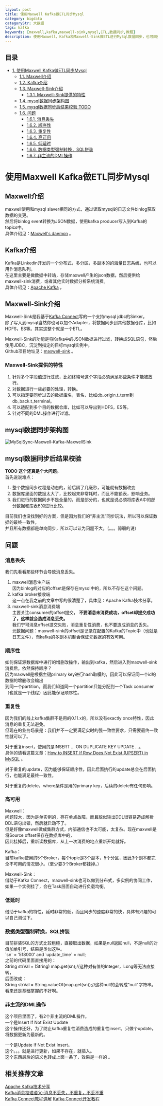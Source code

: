 ```yaml
---
layout: post
title: 使用Maxwell Kafka做ETL同步Mysql
category: bigdata
categoryStr: 大数据
tags: kafka
keywords: [maxwell,kafka,maxwell-sink,mysql,ETL,数据同步,教程]
description: 使用Maxwell，Kafka和Maxwell-Sink做ETL进行MySql数据同步，也可同步到其他数据仓库（如HDFS，ES等）。Maxwell-Sink功能包括：按DML操作过滤，按各种字段条件过滤，数据的转换处理等。
---
```


<div id="table-of-contents">
<h2>目录</h2>
<div id="text-table-of-contents">
<ul>
<li><a href="#sec-1">1. 使用Maxwell Kafka做ETL同步Mysql</a>
<ul>
<li><a href="#sec-1-1">1.1. Maxwell介绍</a></li>
<li><a href="#sec-1-2">1.2. Kafka介绍</a></li>
<li><a href="#sec-1-3">1.3. Maxwell-Sink介绍</a>
<ul>
<li><a href="#sec-1-3-1">1.3.1. Maxwell-Sink提供的特性</a></li>
</ul>
</li>
<li><a href="#sec-1-4">1.4. mysql数据同步架构图</a></li>
<li><a href="#sec-1-5">1.5. mysql数据同步后结果校验  TODO</a></li>
<li><a href="#sec-1-6">1.6. 问题</a>
<ul>
<li><a href="#sec-1-6-1">1.6.1. 消息丢失</a></li>
<li><a href="#sec-1-6-2">1.6.2. 顺序性</a></li>
<li><a href="#sec-1-6-3">1.6.3. 重复性</a></li>
<li><a href="#sec-1-6-4">1.6.4. 高可用</a></li>
<li><a href="#sec-1-6-5">1.6.5. 低延时</a></li>
<li><a href="#sec-1-6-6">1.6.6. 数据类型强制转换，SQL拼装</a></li>
<li><a href="#sec-1-6-7">1.6.7. 非主流的DML操作</a></li>
</ul>
</li>
</ul>
</li>
</ul>
</div>
</div>

# 使用Maxwell Kafka做ETL同步Mysql<a id="sec-1" name="sec-1"></a>


## Maxwell介绍<a id="sec-1-1" name="sec-1-1"></a>

maxwell使用和mysql slaver相同的方式，通过读取mysql的日志文件binlog获取数据的变更。  
然后将binlog event转换为JSON数据，使用kafka producer写入到Kafka的topics中。  
具体介绍见：[Maxwell's daemon](http://maxwells-daemon.io/) 。  

## Kafka介绍<a id="sec-1-2" name="sec-1-2"></a>

Kafka是Linkedin开发的一个分布式，多分区，多副本的的海量日志系统，也可以用作消息队列。  
在这里主要是做数据中转站，存储maxwell产生的json数据，然后提供给maxwell-sink消费，或者其他实时数据分析系统消费。  
具体介绍见：[Apache Kafka](https://kafka.apache.org/) 。  

## Maxwell-Sink介绍<a id="sec-1-3" name="sec-1-3"></a>

Maxwell-Sink是我基于[Kafka Connect](http://3gods.com/Kafka-Connect-Details.html)写的一个支持mysql jdbc的Sinker。  
除了写入到mysql当然你也可以加个Adapter，将数据同步到其他数据仓库，比如HDFS，ES等。其实这整个就是一个ETL。  

Maxwell-Sink的功能是将Kafka中的JSON数据进行过滤，转换成SQL语句，然后使用JDBC，沉淀到指定的目标mysql实例中。  
Github项目地址见：[maxwell-sink](https://github.com/songxin1990/maxwell-sink) 。  

### Maxwell-Sink提供的特性<a id="sec-1-3-1" name="sec-1-3-1"></a>

1. 针对多个字段值进行过滤，比如终端号这个字段必须满足那些条件才能被放行。  
2. 对数据进行一些必要的处理，转换。  
3. 可以指定要同步过去的数据库名，表名，比如db_origin.t_term到db_back.t_terminal。
4. 可以适配到多个目的数据仓库，比如可以导出到HDFS，ES等。
5. 针对不同的DML操作进行过滤。

## mysql数据同步架构图<a id="sec-1-4" name="sec-1-4"></a>

![MySqlSync-Maxwell-Kafka-MaxwellSink](/public/img/life/mysqlSync-maxwell-kafka-maxwellsink.jpg) 

## mysql数据同步后结果校验<a id="sec-1-5" name="sec-1-5"></a>

**TODO 这个还真是个大问题。**  
首先说说难点：  
1. 整个数据同步过程是动态的，前后隔了几毫秒，可能就有数据改变  
2. 数据库里面的数据太大了，比较起来非常耗时，而且不能锁表，影响业务。  
3. 我们进行的数据同步不是全量的，而是部分的，也就是说必须将库表A中的部分数据和库表B的进行比较。  

目前我们也没找到好的方案，但是因为我们的“非主流”同步玩法，所以可以保证数据的最终一致性，  
并且所有数据都是单向同步，所以可以认为问题不大。（。。。弱弱的说）

## 问题<a id="sec-1-6" name="sec-1-6"></a>

### 消息丢失<a id="sec-1-6-1" name="sec-1-6-1"></a>

我们先看看那些环节会导致消息丢失。  
1. maxwell消息生产端  
因为binlog的对应的offset是保存在mysql中的，所以不存在这个问题。
2. kafka broker接收端  
这一点在我之前的文章中写的很清楚了，具体见：Apache Kafka技术分享。
3. maxwell-sink消息消费端  
主要关注consumer的offset提交， **不要消息未消费成功，offset却提交成功了，这样就会造成消息丢失。**  
我们宁可消息offset提交失败，消息重复性消费，也不要造成消息的丢失。  
元数据问题：maxwell-sink的offset是记录在配置的Kafka的Topic中（也就是日志文件），而kafka的多副本机制会保证元数据的有效可用。  

### 顺序性<a id="sec-1-6-2" name="sec-1-6-2"></a>

如何保证源数据库中进行的增删改操作，输出到kafka，然后进入到maxwell-sink消费后，依然保持顺序？  
因为maxwell是根据主键primary key进行hash取模的，因此可以保证同一个id的数据的增删改会输出  
到同一个partition。而我们知道同一个partition只能分配到一个Task consumer（也就是一个线程）因此能保证顺序性。  

### 重复性<a id="sec-1-6-3" name="sec-1-6-3"></a>

因为我们的线上kafka集群不是用的0.11.x的，所以没有exactly once特性，因此消息的重复无法避免。  
但现在的业务场景是：我们并不一定要满足实时的强一致性要求，只需要最终一致性就可以了。  

对于重复insert，使用的是INSERT &#x2026; ON DUPLICATE KEY UPDATE &#x2026;。  
具体的请看这篇文章：[How to INSERT If Row Does Not Exist (UPSERT) in MySQL](https://chartio.com/resources/tutorials/how-to-insert-if-row-does-not-exist-upsert-in-mysql/) 。

对于重复的update，因为能够保证顺序性，因此后面执行的update总会在后面执行，也能满足最终一致性。  

对于重复的delete，where条件是用的primary key，后续的delete有任何影响。    

### 高可用<a id="sec-1-6-4" name="sec-1-6-4"></a>

Maxwell：  
问题较大，因为是单实例的，存在单点故障，而且貌似输出DDL很容易造成解析DDL语句出错，然后就启动不了。  
但是好像maxwell做成集群方式，内部通信也不太可能，太复杂。现在maxwell是将Source offset保存在数据库中的，  
因此挂掉后，重新读数据库，从上一次消费的地点重新开始就好。  

Kafka：  
目前kafka使用的5个Broker，每个topic是3个副本，5个分区，因此3个副本都完全不可用的情况很小。（至少要3个Broker都挂掉。）  

Maxwell-Sink：  
借助于Kafka Connect，maxwell-sink也可以做到分布式，多实例的协同工作，如果一个实例挂了，会在Task层面自动进行负载均衡。  

### 低延时<a id="sec-1-6-5" name="sec-1-6-5"></a>

借助于kafka的特性，延时非常的低，而且同步的速度非常的快，具体有兴趣的可以自己测试下。  

### 数据类型强制转换，SQL拼装<a id="sec-1-6-6" name="sec-1-6-6"></a>

目前拼装SQL的方式比较粗糙，直接取出数据，如果是null返回null，不是null的对值加单引号，结果是类似这种。  
\`sn\` = '518000' and \`update_time\` = null;  
之前的代码里面直接用的：  
String strVal = (String) map.get(sn);//这种对有值的Integer，Long等无法直接转，  
后面改成：  
String strVal = String.valueOf(map.get(sn));//这种null的会转成"null"字符串。  
看来还是基础掌握的不好啊。  

### 非主流的DML操作<a id="sec-1-6-7" name="sec-1-6-7"></a>

这个项目里面了，有2个非主流的DML操作。  
一个是Insert If Not Exist Update  
这个操作还好，为了防止kafka重复性消费造成的重复性insert，只做个update，将数据更新为最新的。  

一个是Update If Not Exist Insert。  
这个。。。就是进行更新，如果不存在，就插入。  
这个东西最后的语义也转成上面一条了，效果是一样的  。

## 相关推荐文章
[Apache Kafka技术分享](http://3gods.com/bigdata/Kafka-Share.html)  
[Kafka消息投递语义-消息不丢失，不重复，不丢不重](http://3gods.com/bigdata/Kafka-Message-Delivery-Semantics.html)  
[Kafka Connect教程详解](http://3gods.com/bigdata/Kafka-Connect-Details.html)
[Kafka Connect开发教程](http://3gods.com/bigdata/Kafka-Connect-Develope-Details.html)